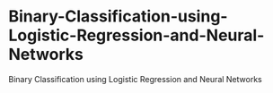 # Binary-Classification-using-Logistic-Regression-and-Neural-Networks
Binary Classification using Logistic Regression and Neural Networks
